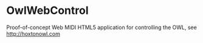 # OwlWebControl
Proof-of-concept Web MIDI HTML5 application for controlling the OWL, see http://hoxtonowl.com
